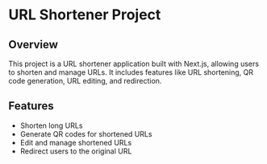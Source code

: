 # URL Shortener Project

## Overview

This project is a URL shortener application built with Next.js, allowing users to shorten and manage URLs. It includes features like URL shortening, QR code generation, URL editing, and redirection.

## Features

- Shorten long URLs
- Generate QR codes for shortened URLs
- Edit and manage shortened URLs
- Redirect users to the original URL

